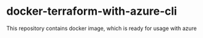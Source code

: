 # docker-terraform-with-azure-cli
This repository contains docker image, which is ready for usage with azure
